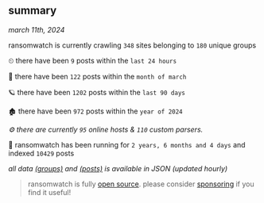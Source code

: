 
## summary
_march 11th, 2024_

ransomwatch is currently crawling `348` sites belonging to `180` unique groups

⏲ there have been `9` posts within the `last 24 hours`

🦈 there have been `122` posts within the `month of march`

🪐 there have been `1202` posts within the `last 90 days`

🏚 there have been `972` posts within the `year of 2024`

_⚙️ there are currently `95` online hosts & `110` custom parsers._

🦕 ransomwatch has been running for `2 years, 6 months and 4 days` and indexed `10429` posts

_all data  [(groups)](http://ransomwhat.telemetry.ltd/groups) and [(posts)](http://ransomwhat.telemetry.ltd/posts) is available in JSON (updated hourly)_

> ransomwatch is fully [open source](https://github.com/joshhighet/ransomwatch#ransomwatch--). please consider [sponsoring](https://github.com/sponsors/joshhighet) if you find it useful!
